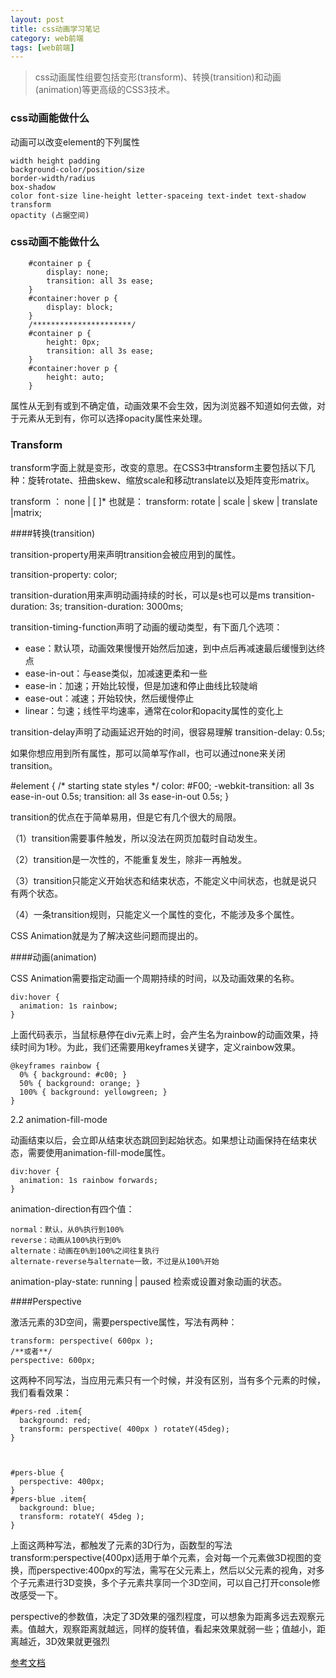 ```yaml
---
layout: post
title: css动画学习笔记
category: web前端
tags: [web前端]
---
```


> css动画属性组要包括变形(transform)、转换(transition)和动画(animation)等更高级的CSS3技术。

### css动画能做什么

动画可以改变element的下列属性

```
width height padding
background-color/position/size
border-width/radius
box-shadow
color font-size line-height letter-spaceing text-indet text-shadow
transform
opactity (占据空间)
```

### css动画不能做什么

```
    #container p {
        display: none;
        transition: all 3s ease;
    }
    #container:hover p {
        display: block;
    }
    /**********************/
    #container p {
        height: 0px;
        transition: all 3s ease;
    }
    #container:hover p {
        height: auto;
    }
```

属性从无到有或到不确定值，动画效果不会生效，因为浏览器不知道如何去做，对于元素从无到有，你可以选择opacity属性来处理。


### Transform

transform字面上就是变形，改变的意思。在CSS3中transform主要包括以下几种：旋转rotate、扭曲skew、缩放scale和移动translate以及矩阵变形matrix。

transform ： none | <transform-function> [ <transform-function> ]*
也就是：
transform: rotate | scale | skew | translate |matrix;



####转换(transition)

transition-property用来声明transition会被应用到的属性。

transition-property: color;

transition-duration用来声明动画持续的时长，可以是s也可以是ms
transition-duration: 3s;
transition-duration: 3000ms;

transition-timing-function声明了动画的缓动类型，有下面几个选项：
* ease：默认项，动画效果慢慢开始然后加速，到中点后再减速最后缓慢到达终点
* ease-in-out：与ease类似，加减速更柔和一些
* ease-in：加速；开始比较慢，但是加速和停止曲线比较陡峭
* ease-out：减速；开始较快，然后缓慢停止
* linear：匀速；线性平均速率，通常在color和opacity属性的变化上

transition-delay声明了动画延迟开始的时间，很容易理解
transition-delay: 0.5s;


如果你想应用到所有属性，那可以简单写作all，也可以通过none来关闭transition。

#element {
    /* starting state styles */
    color: #F00;
    -webkit-transition: all 3s ease-in-out 0.5s;
    transition: all 3s ease-in-out 0.5s;
}

transition的优点在于简单易用，但是它有几个很大的局限。

（1）transition需要事件触发，所以没法在网页加载时自动发生。

（2）transition是一次性的，不能重复发生，除非一再触发。

（3）transition只能定义开始状态和结束状态，不能定义中间状态，也就是说只有两个状态。

（4）一条transition规则，只能定义一个属性的变化，不能涉及多个属性。

CSS Animation就是为了解决这些问题而提出的。

####动画(animation)

CSS Animation需要指定动画一个周期持续的时间，以及动画效果的名称。

	div:hover {
	  animation: 1s rainbow;
	}

上面代码表示，当鼠标悬停在div元素上时，会产生名为rainbow的动画效果，持续时间为1秒。为此，我们还需要用keyframes关键字，定义rainbow效果。


    @keyframes rainbow {
      0% { background: #c00; }
      50% { background: orange; }
      100% { background: yellowgreen; }
    }

2.2 animation-fill-mode

动画结束以后，会立即从结束状态跳回到起始状态。如果想让动画保持在结束状态，需要使用animation-fill-mode属性。

    div:hover {
      animation: 1s rainbow forwards;
    }

animation-direction有四个值：

    normal：默认，从0%执行到100%
    reverse：动画从100%执行到0%
    alternate：动画在0%到100%之间往复执行
    alternate-reverse与alternate一致，不过是从100%开始


animation-play-state: running | paused 检索或设置对象动画的状态。

####Perspective

激活元素的3D空间，需要perspective属性，写法有两种：

    transform: perspective( 600px );
    /**或者**/
    perspective: 600px;

这两种不同写法，当应用元素只有一个时候，并没有区别，当有多个元素的时候，我们看看效果：

    #pers-red .item{
      background: red;
      transform: perspective( 400px ) rotateY(45deg);
    }



    #pers-blue {
      perspective: 400px;
    }
    #pers-blue .item{
      background: blue;
      transform: rotateY( 45deg );
    }



上面这两种写法，都触发了元素的3D行为，函数型的写法transform:perspective(400px)适用于单个元素，会对每一个元素做3D视图的变换，而perspective:400px的写法，需写在父元素上，然后以父元素的视角，对多个子元素进行3D变换，多个子元素共享同一个3D空间，可以自己打开console修改感受一下。

perspective的参数值，决定了3D效果的强烈程度，可以想象为距离多远去观察元素。值越大，观察距离就越远，同样的旋转值，看起来效果就弱一些；值越小，距离越近，3D效果就更强烈

[参考文档](http://beiyuu.com/css3-animation/)
